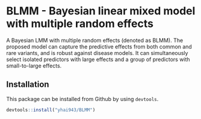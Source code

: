 
# BLMM - Bayesian linear mixed model with multiple random effects

A Bayesian LMM with multiple random effects (denoted as BLMM). The
proposed model can capture the predictive effects from both common and
rare variants, and is robust against disease models. It can
simultaneously select isolated predictors with large effects and a group
of predictors with small-to-large effects.

## Installation

This package can be installed from Github by using `devtools`.

``` r
devtools::install("yhai943/BLMM")
```
